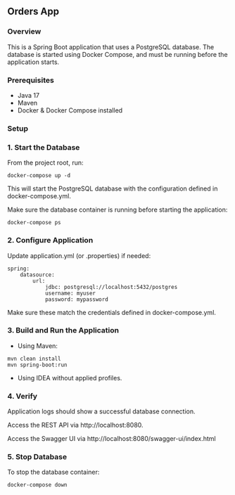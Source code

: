## Orders App
### Overview

This is a Spring Boot application that uses a PostgreSQL database. The database is started using Docker Compose, and must be running before the application starts.

### Prerequisites

* Java 17
* Maven
* Docker & Docker Compose installed

### Setup

### 1. Start the Database
From the project root, run:

`docker-compose up -d`

This will start the PostgreSQL database with the configuration defined in docker-compose.yml.

Make sure the database container is running before starting the application:

`docker-compose ps`

### 2. Configure Application

Update application.yml (or .properties) if needed:

```
spring:
    datasource:
        url:
            jdbc: postgresql://localhost:5432/postgres
            username: myuser
            password: mypassword
```

Make sure these match the credentials defined in docker-compose.yml.

### 3. Build and Run the Application

* Using Maven:

```
mvn clean install
mvn spring-boot:run
```

* Using IDEA without applied profiles.

### 4. Verify

Application logs should show a successful database connection.

Access the REST API via http://localhost:8080.

Access the Swagger UI via http://localhost:8080/swagger-ui/index.html

### 5. Stop Database

To stop the database container:

`docker-compose down`

